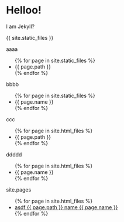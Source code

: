 # Helloo!

I am Jekyll?

{{ site.static_files }}

aaaa

<ul>
    {% for page in site.static_files %}
    <li>{{ page.path }}</li>
    {% endfor %}
</ul>

bbbb


<ul>
    {% for page in site.static_files %}
    <li>{{ page.name }}</li>
    {% endfor %}
</ul>

ccc


<ul>
    {% for page in site.html_files %}
    <li>{{ page.path }}</li>
    {% endfor %}
</ul>

ddddd

<ul>
    {% for page in site.html_files %}
    <li>{{ page.name }}</li>
    {% endfor %}
</ul>


site.pages
<ul>
    {% for page in site.html_files %}
    <li><a href="{{ page.path | absolute_url }}">asdf {{ page.path }} name {{ page.name }}</a></li>
    {% endfor %}
</ul>
